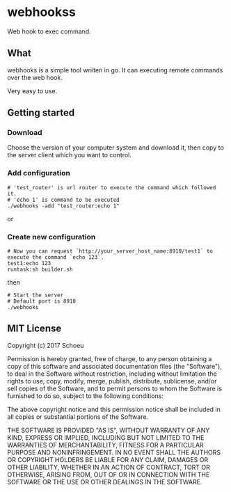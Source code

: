 # webhookss
Web hook to exec command.

## What

webhooks is a simple tool wriiten in go. It can executing remote commands over the web hook.

Very easy to use.


## Getting started

### Download

Choose the version of your computer system and download it, then copy to the server client which you want to control.

### Add configuration

```
# 'test_router' is url router to execute the command which followed it.
# 'echo 1' is command to be executed
./webhooks -add "test_router:echo 1"

```

or

### Create new configuration

```
# Now you can request `http://your_server_host_name:8910/test1` to execute the command `echo 123`.
test1:echo 123
runtask:sh builder.sh

```

then

```
# Start the server
# Default port is 8910
./webhooks
```


## MIT License

Copyright (c) 2017 Schoeu

Permission is hereby granted, free of charge, to any person obtaining a copy
of this software and associated documentation files (the "Software"), to deal
in the Software without restriction, including without limitation the rights
to use, copy, modify, merge, publish, distribute, sublicense, and/or sell
copies of the Software, and to permit persons to whom the Software is
furnished to do so, subject to the following conditions:

The above copyright notice and this permission notice shall be included in all
copies or substantial portions of the Software.

THE SOFTWARE IS PROVIDED "AS IS", WITHOUT WARRANTY OF ANY KIND, EXPRESS OR
IMPLIED, INCLUDING BUT NOT LIMITED TO THE WARRANTIES OF MERCHANTABILITY,
FITNESS FOR A PARTICULAR PURPOSE AND NONINFRINGEMENT. IN NO EVENT SHALL THE
AUTHORS OR COPYRIGHT HOLDERS BE LIABLE FOR ANY CLAIM, DAMAGES OR OTHER
LIABILITY, WHETHER IN AN ACTION OF CONTRACT, TORT OR OTHERWISE, ARISING FROM,
OUT OF OR IN CONNECTION WITH THE SOFTWARE OR THE USE OR OTHER DEALINGS IN THE
SOFTWARE.





